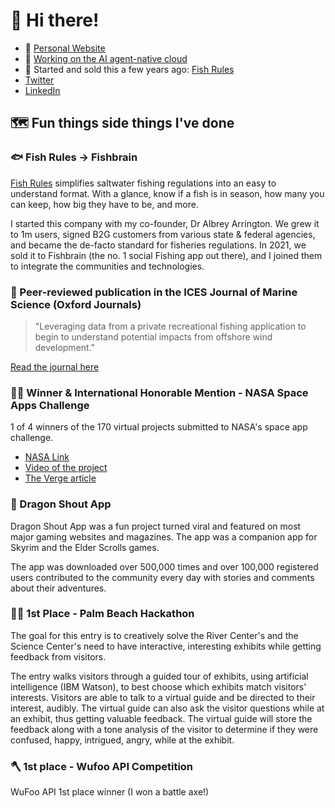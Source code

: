 # :wave: Hi there!

- 👾  [Personal Website](https://rickblalock.dev)
- 🚀  [Working on the AI agent-native cloud](https://agentuity.com/)
- 🐠  Started and sold this a few years ago: [Fish Rules](https://fishrulesapp.com/)
- [Twitter](https://twitter.com/rblalock)
- [LinkedIn](https://www.linkedin.com/in/rickblalock/)

## 🗺️  Fun things side things I've done

### :fish: Fish Rules -> Fishbrain

[Fish Rules](https://fishrulesapp.com) simplifies saltwater fishing regulations into an easy to understand format. With a glance, know if a fish is in season, how many you can keep, how big they have to be, and more.

I started this company with my co-founder, Dr Albrey Arrington.  We grew it to 1m users, signed B2G customers from various state & federal agencies, and became the de-facto standard for fisheries regulations.  In 2021, we sold it to Fishbrain (the no. 1 social Fishing app out there), and I joined them to integrate the communities and technologies.

### 📝 Peer-reviewed publication in the ICES Journal of Marine Science (Oxford Journals)

> "Leveraging data from a private recreational fishing application to begin to understand potential impacts from offshore wind development."

[Read the journal here](https://academic.oup.com/icesjms/advance-article/doi/10.1093/icesjms/fsad154/7293717?login=false)

### 👨‍🚀  Winner & International Honorable Mention - NASA Space Apps Challenge

1 of 4 winners of the 170 virtual projects submitted to NASA's space app challenge.

- [NASA Link](https://open.nasa.gov/blog/virtual-winners/)
- [Video of the project](https://vimeo.com/64515087)
- [The Verge article](https://www.theverge.com/2013/4/29/4270734/nasa-space-apps-challenge-hackers-2013)

### 🐉  Dragon Shout App

Dragon Shout App was a fun project turned viral and featured on most major gaming websites and magazines. The app was a companion app for Skyrim and the Elder Scrolls games.

The app was downloaded over 500,000 times and over 100,000 registered users contributed to the community every day with stories and comments about their adventures.

### 👨‍💻  1st Place - Palm Beach Hackathon

The goal for this entry is to creatively solve the River Center's and the Science Center's need to have interactive, interesting exhibits while getting feedback from visitors.

The entry walks visitors through a guided tour of exhibits, using artificial intelligence (IBM Watson), to best choose which exhibits match visitors' interests. Visitors are able to talk to a virtual guide and be directed to their interest, audibly. The virtual guide can also ask the visitor questions while at an exhibit, thus getting valuable feedback. The virtual guide will store the feedback along with a tone analysis of the visitor to determine if they were confused, happy, intrigued, angry, while at the exhibit.

### 🪓  1st place - Wufoo API Competition

WuFoo API 1st place winner (I won a battle axe!)
